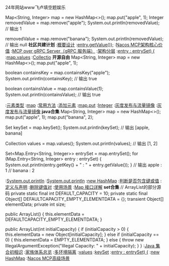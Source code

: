 24年网站www飞卢填空题娱乐


Map<String, Integer> map = new HashMap<>();
map.put("apple", 1);
Integer removedValue = map.remove("apple");
System.out.println(removedValue);  // 输出 1

removedValue = map.remove("banana");
System.out.println(removedValue);  // 输出 null
<strong>社区共建计划</strong>
:[概要设计](https://rentry.org/msr8r8m9)
:[entry.getValue());](https://pastebin.com/0vwVaYEg)
:[Nacos MCP架构核心价值](https://pastebin.com/cXzczyBd)
:[MCP over gRPC Server（gRPC 服务端）](https://rentry.org/wnhyo8df)
:[架构分层](https://rentry.org/g5wibcu2)
:[entry : entrySet) {](https://rentry.org/h8n7br8v)
:[map.values](https://rentry.org/73qxmxow)
:[Collectio](https://rentry.org/gsycqc5r)
<strong>开源自由</strong>
Map<String, Integer> map = new HashMap<>();
map.put("apple", 1);

boolean containsKey = map.containsKey("apple");
System.out.println(containsKey);  // 输出 true

boolean containsValue = map.containsValue(1);
System.out.println(containsValue);  // 输出 true

:[元素类型](https://github.com/ggysda/zks)
:[map](https://pastebin.com/xqJmXPQj)
:[常用方法](https://rentry.org/hi875n4q)
:[添加元素](https://rentry.org/itava8kk)
:[map.put](https://rentry.org/6wawgftn)
:[Integer](https://rentry.org/ehrgzkhn)
:[灰度发布与流量镜像](https://rentry.org/8axyaq9k)
:[灰度发布与流量镜像](https://pastebin.com/rXBTmSmX)
<strong>java合集</strong>
Map<String, Integer> map = new HashMap<>();
map.put("apple", 1);
map.put("banana", 2);

Set<String> keySet = map.keySet();
System.out.println(keySet);  // 输出 [apple, banana]

Collection<Integer> values = map.values();
System.out.println(values);  // 输出 [1, 2]

Set<Map.Entry<String, Integer>> entrySet = map.entrySet();
for (Map.Entry<String, Integer> entry : entrySet) {
    System.out.println(entry.getKey() + " : " + entry.getValue());
}
// 输出 apple : 1
//      banana : 2

:[System.out.println](https://rentry.org/z4qpkp7z)
:[System.out.println](https://pastebin.com/MMYamkNG)
:[new HashMap](https://rentry.org/hp8n85ap)
:[判断是否包含键或值](https://pastebin.com/CFkznsim)
:[定义与声明](https://rentry.org/e4o5h6ax)
:[删除键值对](https://pastebin.com/tjXK7HKV)
:[使用场景](https://github.com/yaoyuxiz)
:[Map 接口详解](https://rentry.org/8nsgv69s)
<strong>set合集</strong>
// ArrayList的部分源码
private static final int DEFAULT_CAPACITY = 10;
private static final Object[] DEFAULTCAPACITY_EMPTY_ELEMENTDATA = {};
transient Object[] elementData;
private int size;

public ArrayList() {
    this.elementData = DEFAULTCAPACITY_EMPTY_ELEMENTDATA;
}

public ArrayList(int initialCapacity) {
    if (initialCapacity > 0) {
        this.elementData = new Object[initialCapacity];
    } else if (initialCapacity == 0) {
        this.elementData = EMPTY_ELEMENTDATA;
    } else {
        throw new IllegalArgumentException("Illegal Capacity: " + initialCapacity);
    }
}
:[Java 集合初相识](https://rentry.org/p2bmms83)
:[家族体系总览](https://pastebin.com/Zku2NUaT)
:[多环境隔离](https://pastebin.com/DzaHFUU2)
:[values](https://pastebin.com/VQxQkJGM)
:[keySet](https://rentry.org/pwmfk7xv)
:[entry : entrySet) {](https://github.com/crklsd/kwos)
:[new HashMap](https://rentry.org/2ycfmxbi)
:[Nacos MCP高级场景](https://pastebin.com/yXPsKKRr)
